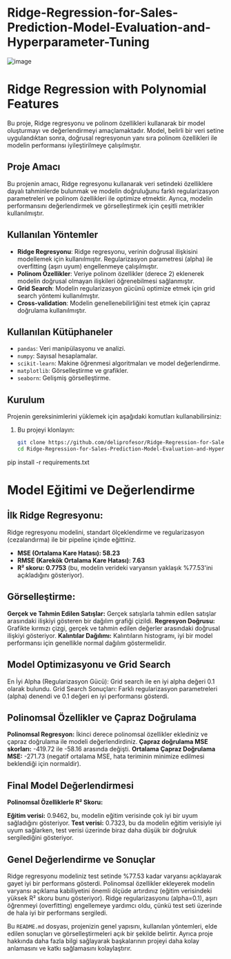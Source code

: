 # Ridge-Regression-for-Sales-Prediction-Model-Evaluation-and-Hyperparameter-Tuning

![image](https://github.com/user-attachments/assets/4f462fd4-ef61-4797-baa5-8686adaff416)


# Ridge Regression with Polynomial Features

Bu proje, Ridge regresyonu ve polinom özellikleri kullanarak bir model oluşturmayı ve değerlendirmeyi amaçlamaktadır. Model, belirli bir veri setine uygulandıktan sonra, doğrusal regresyonun yanı sıra polinom özellikleri ile modelin performansı iyileştirilmeye çalışılmıştır.

## Proje Amacı

Bu projenin amacı, Ridge regresyonu kullanarak veri setindeki özelliklere dayalı tahminlerde bulunmak ve modelin doğruluğunu farklı regularizasyon parametreleri ve polinom özellikleri ile optimize etmektir. Ayrıca, modelin performansını değerlendirmek ve görselleştirmek için çeşitli metrikler kullanılmıştır.

## Kullanılan Yöntemler

- **Ridge Regresyonu**: Ridge regresyonu, verinin doğrusal ilişkisini modellemek için kullanılmıştır. Regularizasyon parametresi (alpha) ile overfitting (aşırı uyum) engellenmeye çalışılmıştır.
- **Polinom Özellikler**: Veriye polinom özellikler (derece 2) eklenerek modelin doğrusal olmayan ilişkileri öğrenebilmesi sağlanmıştır.
- **Grid Search**: Modelin regularizasyon gücünü optimize etmek için grid search yöntemi kullanılmıştır.
- **Cross-validation**: Modelin genellenebilirliğini test etmek için çapraz doğrulama kullanılmıştır.

## Kullanılan Kütüphaneler

- `pandas`: Veri manipülasyonu ve analizi.
- `numpy`: Sayısal hesaplamalar.
- `scikit-learn`: Makine öğrenmesi algoritmaları ve model değerlendirme.
- `matplotlib`: Görselleştirme ve grafikler.
- `seaborn`: Gelişmiş görselleştirme.

## Kurulum

Projenin gereksinimlerini yüklemek için aşağıdaki komutları kullanabilirsiniz:

1. Bu projeyi klonlayın:
   ```bash
   git clone https://github.com/deliprofesor/Ridge-Regression-for-Sales-Prediction-Model-Evaluation-and-Hyperparameter-Tuning.git
   cd Ridge-Regression-for-Sales-Prediction-Model-Evaluation-and-Hyperparameter-Tuning

pip install -r requirements.txt

# Model Eğitimi ve Değerlendirme

## İlk Ridge Regresyonu:

Ridge regresyonu modelini, standart ölçeklendirme ve regularizasyon (cezalandırma) ile bir pipeline içinde eğittiniz.
- **MSE (Ortalama Kare Hatası): 58.23**
- **RMSE (Karekök Ortalama Kare Hatası): 7.63**
- **R² skoru: 0.7753** (bu, modelin verideki varyansın yaklaşık %77.53'ini açıkladığını gösteriyor).

## Görselleştirme:

**Gerçek ve Tahmin Edilen Satışlar:** Gerçek satışlarla tahmin edilen satışlar arasındaki ilişkiyi gösteren bir dağılım grafiği çizildi.
**Regresyon Doğrusu:** Grafikte kırmızı çizgi, gerçek ve tahmin edilen değerler arasındaki doğrusal ilişkiyi gösteriyor.
**Kalıntılar Dağılımı:** Kalıntıların histogramı, iyi bir model performansı için genellikle normal dağılım göstermelidir.

## Model Optimizasyonu ve Grid Search

En İyi Alpha (Regularizasyon Gücü): Grid search ile en iyi alpha değeri 0.1 olarak bulundu.
Grid Search Sonuçları: Farklı regularizasyon parametreleri (alpha) denendi ve 0.1 değeri en iyi performansı gösterdi.

## Polinomsal Özellikler ve Çapraz Doğrulama

**Polinomsal Regresyon:** İkinci derece polinomsal özellikler eklediniz ve çapraz doğrulama ile modeli değerlendirdiniz.
**Çapraz doğrulama MSE skorları:** -419.72 ile -58.16 arasında değişti.
**Ortalama Çapraz Doğrulama MSE:** -271.73 (negatif ortalama MSE, hata teriminin minimize edilmesi beklendiği için normaldir).

## Final Model Değerlendirmesi

**Polinomsal Özelliklerle R² Skoru:**

**Eğitim verisi:** 0.9462, bu, modelin eğitim verisinde çok iyi bir uyum sağladığını gösteriyor.
**Test verisi:** 0.7323, bu da modelin eğitim verisiyle iyi uyum sağlarken, test verisi üzerinde biraz daha düşük bir doğruluk sergilediğini gösteriyor.

## Genel Değerlendirme ve Sonuçlar

Ridge regresyonu modeliniz test setinde %77.53 kadar varyansı açıklayarak gayet iyi bir performans gösterdi.
Polinomsal özellikler ekleyerek modelin varyansı açıklama kabiliyetini önemli ölçüde artırdınız (eğitim verisindeki yüksek R² skoru bunu gösteriyor).
Ridge regularizasyonu (alpha=0.1), aşırı öğrenmeyi (overfitting) engellemeye yardımcı oldu, çünkü test seti üzerinde de hala iyi bir performans sergiledi.

Bu `README.md` dosyası, projenizin genel yapısını, kullanılan yöntemleri, elde edilen sonuçları ve görselleştirmeleri açık bir şekilde belirtir. Ayrıca proje hakkında daha fazla bilgi sağlayarak başkalarının projeyi daha kolay anlamasını ve katkı sağlamasını kolaylaştırır.
